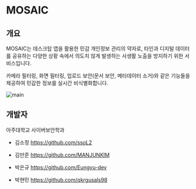 # MOSAIC

## 개요
MOSAIC는 데스크탑 앱을 활용한 민감 개인정보 관리의 약자로, 타인과 디지털 데이터를 공유하는 다양한 상황 속에서 의도치 않게 발생하는 사생활 노출을 방지하기 위한 서비스입니다.

카메라 필터링, 화면 필터링, 업로드 보안(문서 보안, 메타데이터 소거)와 같은 기능들을 제공하여 민감한 정보를 실시간 비식별화합니다. 

![main](https://user-images.githubusercontent.com/106902217/172041730-7311384d-97b0-4eed-84ad-76bf6fc183f2.png)


## 개발자
아주대학교 사이버보안학과

- 김소정 https://github.com/ssoL2

- 김만준 https://github.com/MANJUNKIM

- 박은규 https://github.com/Eungyu-dev

- 박현민 https://github.com/qkrgusals98
